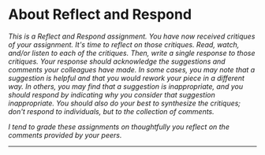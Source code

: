 About Reflect and Respond
=========================

_This is a *Reflect and Respond* assignment.  You have now received
critiques of your assignment.  It's time to reflect on those
critiques.  Read, watch, and/or listen to each of the critiques.
Then, write a single response to those critiques.  Your response
should acknowledge the suggestions and comments your colleagues have
made.  In some cases, you may note that a suggestion is helpful and
that you would rework your piece in a different way.  In others, you
may find that a suggestion is inappropriate, and you should respond
by indicating why you consider that suggestion inappropriate.  You should
also do your best to synthesize the critiques; don't respond to individuals,
but to the collection of comments._

_I tend to grade these assignments on thoughtfully you reflect on the
comments provided by your peers._

---


